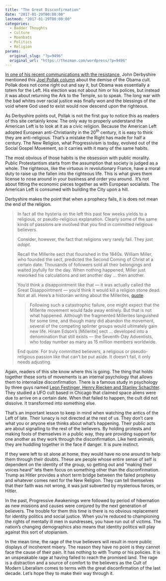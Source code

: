 ```yaml
---
title: "The Great Disconfirmation"
date: "2017-01-29T00:00:00"
lastmod: "2017-01-29T00:00:00"
categories:
  - Badder Thoughts
  - Culture
  - Moonbats
  - Politics
  - Religion
params:
  original_slug: "?p=9496"
  original_url: "https://thezman.com/wordpress/?p=9496"
---
```


[In one of his recent communications with the
resistance](http://www.johnderbyshire.com/Opinions/RadioDerb/2017-01-20.html),
John Derbyshire mentioned this <a
href="http://www.breitbart.com/big-government/2017/01/19/blue-state-blues-obama-god-failed/"
target="_blank">Joel Pollak column</a> about the demise of the Obama
cult. Pollak does not come right out and say it, but Obama was
essentially a totem for the Left. His election was not about him or his
polices, but instead it was about returning the Ark to the Temple, so to
speak. The long war with the bad whites over racial justice was finally
won and the blessings of the void where God used to exist would now
descend upon the righteous.

As Derbyshire points out, Pollak is not the first guy to notice this as
readers of this site certainly know. The only way to properly understand
the American Left is to look at it as a civic religion. Because the
American Left adopted European anti-Christianity in the 20<sup>th</sup>
century, it is easy to think they are anti-religious. That’s a mistake
the Right has made for half a century. The New Religion, what
Progressivism is today, evolved out of the Social Gospel Movement, so it
carries with it many of the same habits.

The most obvious of those habits is the obsession with public morality.
Public Protestantism starts from the assumption that society is judged
as a whole. The righteous, like the virtuous in revolutionary France,
have a moral duty to raise up the fallen into the righteous life. This
is what gives them license to nose around in your business and order you
around.  It’s not about fitting the economic pieces together as with
European socialists. The American Left is consumed with building the
City upon a hill.

Derbyshire makes the point that when a prophecy fails, it is does not
mean the end of the religion.

> In fact all the hysteria on the left this past few weeks yields to a
> religious, or pseudo-religious explanation. Clearly some of the same
> kinds of passions are involved that you find in committed religious
> believers.
>
> Consider, however, the fact that religions very rarely fail. They just
> *adapt*.
>
> Recall the Millerite sect that flourished in the 1840s. William
> Miller, who founded the sect, predicted the Second Coming of Christ at
> a certain date. Thousands of followers sold all their belongings and
> waited joyfully for the day. When nothing happened, Miller just
> reworked his calculations and set another day … then another.
>
> You’d think a disappointment like that — it was actually called the
> Great Disappointment — you’d think it would kill a religion stone
> dead. Not at all. Here’s a historian writing about the Millerites,
> [quote](http://www.patheos.com/blogs/daylightatheism/2008/12/strange-and-curious-sects-iv/):
>
> > Following such a catastrophic failure, one might expect that the
> > Millerite movement would fade away entirely. But that is not what
> > happened. Although the fragmented Millerites languished for some
> > time, and though many did abandon the movement, several of the
> > competing splinter groups would ultimately gain new life. Hiram
> > Edson’s \[Millerite\] sect … developed into a denomination that
> > still exists — the Seventh-Day Adventists, who today number as many
> > as 15 million members worldwide.
>
> End quote. For truly committed believers, a religious or
> pseudo-religious passion like that can’t be put aside. It doesn’t
> fail, it only needs adjusting.

Again, readers of this site know where this is going. The thing that
holds together these sorts of movements is an internal psychology that
allows them to internalize disconfirmation. There is a famous study in
psychology by three guys
named <a href="https://en.wikipedia.org/wiki/When_Prophecy_Fails"
target="_blank">Leon Festinger, Henry Riecken and Stanley Schachter</a>.
They studied a UFO cult based in Chicago that claimed space aliens were
due to arrive on a certain date. When that failed to happen, the cult
did not dissolve. It transformed into something else.

That’s an important lesson to keep in mind when watching the antics of
the Left of late. Their lunacy is not directed at the rest of us. They
don’t care what you or anyone else thinks about what’s happening. Their
public acts are about signalling to the rest of the believers. By
holding protests and making fools of themselves in a public way, they
are providing support for one another as they work through the
disconfirmation. Like herd animals, they are huddling together in the
face if danger. It is pure instinct.

If they were left to sit alone at home, they would have no one around to
help them through their doubts. These are people whose entire sense of
self is dependent on the identity of the group, so getting out and
“making their voices heard” lets them focus on something other than the
disconfirmation. Trump as Hitler provides a short term bridge between
the failed prophesy and whatever comes next for the New Religion. They
can tell themselves that their faith was not wrong, it was just
subverted by mysterious forces, or Hitler.

In the past, Progressive Awakenings were followed by period of
hibernation as new missions and causes were conjured by the next
generation of believers. The trouble for them this time is there is no
obvious replacement for identity politics and social justice. When
you’re reduced to championing the rights of mentally ill men in
sundresses, you have run out of victims. The nation’s changing
demographics also means that identity politics will play against this
sort of utopianism.

In the mean time, the rage of the true believers will result in more
public displays of incoherent misery. The reason they have no point is
they cannot face the cause of their pain. It has nothing to with Trump
or his policies. It is an unspeakable rage at having failed to reach the
promised land. The rage is a distraction and a source of comfort to the
believers as the Cult of Modern Liberalism comes to terms with the great
disconfirmation of the last decade. Let’s hope they to make their way
through it.
